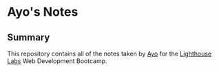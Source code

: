 # Ayo's Notes
## Summary

This repository contains all of the notes taken by [Ayo](https://github.com/Ayo-Show) for the [Lighthouse Labs](https://www.lighthouselabs.ca/) Web Development Bootcamp.